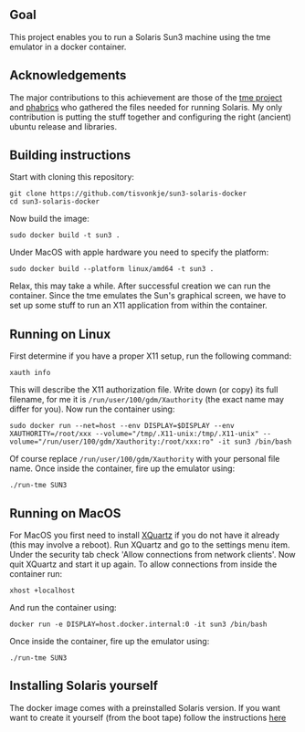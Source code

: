 Goal
----
This project enables you to run a Solaris Sun3 machine using the tme emulator in a docker container.

Acknowledgements
----------------
The major contributions to this achievement are those of the [tme project](https://people.csail.mit.edu/fredette/tme/) and [phabrics](https://github.com/phabrics/Run-Sun3-SunOS-4.1.1) who gathered the files needed for running Solaris.
My only contribution is putting the stuff together and configuring the right (ancient) ubuntu release and libraries.

Building instructions
---------------------
Start with cloning this repository:

```
git clone https://github.com/tisvonkje/sun3-solaris-docker
cd sun3-solaris-docker
```

Now build the image:
```
sudo docker build -t sun3 .
```
Under MacOS with apple hardware you need to specify the platform:
```
sudo docker build --platform linux/amd64 -t sun3 .
```
Relax, this may take a while. After successful creation we can run the container. Since the tme emulates the Sun's graphical screen, we have to set up some stuff to run
an X11 application from within the container.

Running on Linux
----------------
First determine if you have a proper X11 setup, run the following command:
```
xauth info
```
This will describe the X11 authorization file. Write down (or copy) its full filename, for me it is ```/run/user/100/gdm/Xauthority``` (the exact name may differ for you).
Now run the container using:
```
sudo docker run --net=host --env DISPLAY=$DISPLAY --env XAUTHORITY=/root/xxx --volume="/tmp/.X11-unix:/tmp/.X11-unix" --volume="/run/user/100/gdm/Xauthority:/root/xxx:ro" -it sun3 /bin/bash
```
Of course replace ```/run/user/100/gdm/Xauthority``` with your personal file name.
Once inside the container, fire up the emulator using:
```
./run-tme SUN3
````

Running on MacOS
----------------
For MacOS you first need to install [XQuartz](https://www.xquartz.org) if you do not have it already (this may involve a reboot). Run XQuartz and go to the settings menu item. Under the security tab check 'Allow connections from network clients'.
Now quit XQuartz and start it up again.
To allow connections from inside the container run:
```
xhost +localhost
```
And run the container using:
```
docker run -e DISPLAY=host.docker.internal:0 -it sun3 /bin/bash
```
Once inside the container, fire up the emulator using:
```
./run-tme SUN3
````

Installing Solaris yourself
---------------------------
The docker image comes with a preinstalled Solaris version. If you want want to create it yourself (from the boot tape) follow the instructions [here](https://github.com/phabrics/Run-Sun3-SunOS-4.1.1)
